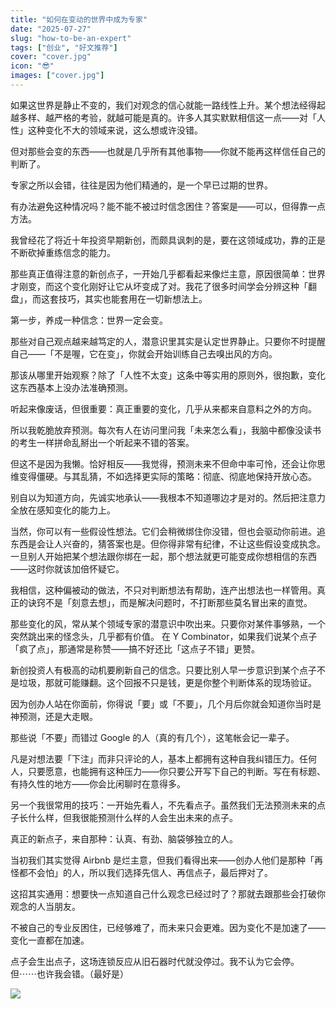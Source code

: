 ```yaml
---
title: "如何在变动的世界中成为专家"
date: "2025-07-27"
slug: "how-to-be-an-expert"
tags: ["创业", "好文推荐"]
cover: "cover.jpg"
icon: "😎"
images: ["cover.jpg"]
---
```

如果这世界是静止不变的，我们对观念的信心就能一路线性上升。某个想法经得起越多样、越严格的考验，就越可能是真的。许多人其实默默相信这一点——对「人性」这种变化不大的领域来说，这么想或许没错。



但对那些会变的东西——也就是几乎所有其他事物——你就不能再这样信任自己的判断了。



专家之所以会错，往往是因为他们精通的，是一个早已过期的世界。



有办法避免这种情况吗？能不能不被过时信念困住？答案是——可以，但得靠一点方法。



我曾经花了将近十年投资早期新创，而颇具讽刺的是，要在这领域成功，靠的正是不断砍掉重练信念的能力。



那些真正值得注意的新创点子，一开始几乎都看起来像烂主意，原因很简单：世界才刚变，而这个变化刚好让它从坏变成了对。我花了很多时间学会分辨这种「翻盘」，而这套技巧，其实也能套用在一切新想法上。



第一步，养成一种信念：世界一定会变。



那些对自己观点越来越笃定的人，潜意识里其实是认定世界静止。只要你不时提醒自己——「不是喔，它在变」，你就会开始训练自己去嗅出风的方向。



那该从哪里开始观察？除了「人性不太变」这条中等实用的原则外，很抱歉，变化这东西基本上没办法准确预测。



听起来像废话，但很重要：真正重要的变化，几乎从来都来自意料之外的方向。



所以我乾脆放弃预测。每次有人在访问里问我「未来怎么看」，我脑中都像没读书的考生一样拼命乱掰出一个听起来不错的答案。



但这不是因为我懒。恰好相反——我觉得，预测未来不但命中率可怜，还会让你思维变得僵硬。与其乱猜，不如选择更实际的策略：彻底、彻底地保持开放心态。



别自以为知道方向，先诚实地承认——我根本不知道哪边才是对的。然后把注意力全放在感知变化的能力上。



当然，你可以有一些假设性想法。它们会稍微绑住你没错，但也会驱动你前进。追东西是会让人兴奋的，猜答案也是。但你得非常有纪律，不让这些假设变成执念。
一旦别人开始把某个想法跟你绑在一起，那个想法就更可能变成你想相信的东西——这时你就该加倍怀疑它。



我相信，这种偏被动的做法，不只对判断想法有帮助，连产出想法也一样管用。真正的诀窍不是「刻意去想」，而是解决问题时，不打断那些莫名冒出来的直觉。



那些变化的风，常从某个领域专家的潜意识中吹出来。只要你对某件事够熟，一个突然跳出来的怪念头，几乎都有价值。
在 Y Combinator，如果我们说某个点子「疯了点」，那通常是称赞——搞不好还比「这点子不错」更赞。



新创投资人有极高的动机要刷新自己的信念。只要比别人早一步意识到某个点子不是垃圾，那就可能赚翻。这个回报不只是钱，更是你整个判断体系的现场验证。



因为创办人站在你面前，你得说「要」或「不要」，几个月后你就会知道你当时是神预测，还是大走眼。



那些说「不要」而错过 Google 的人（真的有几个），这笔帐会记一辈子。



凡是对想法要「下注」而非只评论的人，基本上都拥有这种自我纠错压力。任何人，只要愿意，也能拥有这种压力——你只要公开写下自己的判断。写在有标题、有持久性的地方——你会比闲聊时在意得多。



另一个我很常用的技巧：一开始先看人，不先看点子。虽然我们无法预测未来的点子长什么样，但我很能预测什么样的人会生出未来的点子。



真正的新点子，来自那种：认真、有劲、脑袋够独立的人。



当初我们其实觉得 Airbnb 是烂主意，但我们看得出来——创办人他们是那种「再怪都不会怕」的人，所以我们选择先信人、再信点子，最后押对了。



这招其实通用：想要快一点知道自己什么观念已经过时了？那就去跟那些会打破你观念的人当朋友。



不被自己的专业反困住，已经够难了，而未来只会更难。因为变化不是加速了——变化一直都在加速。



点子会生出点子，这场连锁反应从旧石器时代就没停过。我不认为它会停。
但⋯⋯也许我会错。（最好是）




![](https://prod-files-secure.s3.us-west-2.amazonaws.com/112d0858-5090-4d34-a606-b75eb8d65fd2/46476355-9cf3-4e99-9b7a-3531bc426380/1000202064.png?X-Amz-Algorithm=AWS4-HMAC-SHA256&X-Amz-Content-Sha256=UNSIGNED-PAYLOAD&X-Amz-Credential=ASIAZI2LB466VD46C4N3%2F20251013%2Fus-west-2%2Fs3%2Faws4_request&X-Amz-Date=20251013T173117Z&X-Amz-Expires=3600&X-Amz-Security-Token=IQoJb3JpZ2luX2VjEKH%2F%2F%2F%2F%2F%2F%2F%2F%2F%2FwEaCXVzLXdlc3QtMiJHMEUCIQCRAoFp0%2Fiw7Fuw2TXDFRahBCAQ4dIB2bDufLvR687HyAIgOFYU3J5V8LzGIvtkQoj5Fxz%2F8vvewclBkmVgPwIyvEEq%2FwMIShAAGgw2Mzc0MjMxODM4MDUiDPyN17BrJIPfS7lfmyrcAxo8dF7lzADi0jo222tkD5%2F6DZV%2BkulnNR4%2Bxo2MAptfzsqQAafrNyHGgsUCajxqtZmOhMU9qWaN2AGXSG5T0dN1K8%2BpHxysisImLrY0aK5DEvIuAe0PyrmRrh%2Bus9ORfgy%2B6240tkdPRg9fxIsUBDpmH16X2zp0eFYtKRCIz1hpddDu%2BsDU2rmc9yEA73y1c2xNjZ23YjagIFoDfkCtMEAe9Bzm4bF%2B5JkkIxg6Mb1dreicIt8o%2FT7kumfSp9n4%2B4B4fRhvX%2BkhokAxgvBhoS%2B%2BFNwKo%2Fpd2NR3qW8iFqab5RaYPxx8jK%2FB8JuqWON6Frd4hoqqFmUr4BPWAyEXwqVRiNSMNQiwaLEQDpB1HImZh%2F3T7FCtnfdBCkTEyk30btSqEOTZfhy7%2FOxK183r6r2voYtlwkCzNtyy1LKY3b7GqPhZtrSSwjNo8JCxHEuFkJMAUtzG8M8B19MeGZC%2F0HVB0XwZ%2Fa1uLBucpZRdIE7bU%2BBxPFuRiJPC%2FGjcVEN7X9f528Y9mKswoORRtwWyjHljZc5VreAiKN7j6j9f%2FtMruFdXmmWBrFlGwXm14T6lP4uZ8O8hldc%2FY9NCHcBGchR0CxU8CXk3Gck8SP9ELBPcFIU8urf%2B0FVviJ1cMO%2FRtMcGOqUBvKa%2Fw2kTVj%2F5TLfG3nv1vj2FraKmo6BFfHFQpDm8EoVFdw%2FyGE5Ck54sDQPx9uPbRdDjmbyUsll%2Bh8%2B0rR2BEYjN6izoHFb2FkRuDBhyPIOu1iCJYwaO4nteGHEzNevoMiX3BWoBNOyIzh7Pj7%2B6ddfLv3qcB7NIbA70GwBhXZGZyvwDCvkFNvrhnhyRW%2BP2fsctMpZ35PzGPASEAPzZRsyIB71W&X-Amz-Signature=c76253ba26e7588c1cfc932413cd62fac5935d8f03e4ad27de94d92e7c8f128a&X-Amz-SignedHeaders=host&x-amz-checksum-mode=ENABLED&x-id=GetObject)

